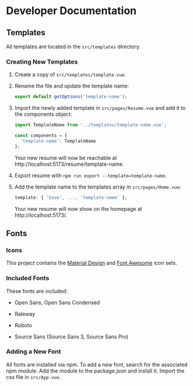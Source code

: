 # Developer Documentation

## Templates

All templates are located in the `src/templates` directory.

### Creating New Templates

1. Create a copy of `src/templates/template.vue`.

2. Rename the file and update the template name:
   ```javascript
   export default getOptions('template-name');
   ```
3. Import the newly added template in `src/pages/Resume.vue` and add it to the components object:

   ```javascript
   import TemplateName from '../templates/template-name.vue';

   const components = {
     'template-name': TemplateName
   };
   ```

   Your new resume will now be reachable at http://localhost:5173/resume/template-name.

4. Export resume with `npm run export --template=template-name`.

5. Add the template name to the templates array in `src/pages/Home.vue`:

   ```javascript
   template: { 'base', ..., 'template-name' };
   ```

   Your new resume will now show on the homepage at http://localhost:5173/.

## Fonts

### Icons

This project contains the [Material Design](https://github.com/google/material-design-icons) and [Font Awesome](https://github.com/FortAwesome/Font-Awesome) icon sets.

### Included Fonts

These fonts are included:

- Open Sans, Open Sans Condensed

- Raleway

- Roboto

- Source Sans (Source Sans 3, Source Sans Pro)

### Adding a New Font

All fonts are installed via npm. To add a new font, search for the associated npm module. Add the module to the package.json and install it. Import the css file in `src/App.vue`.
